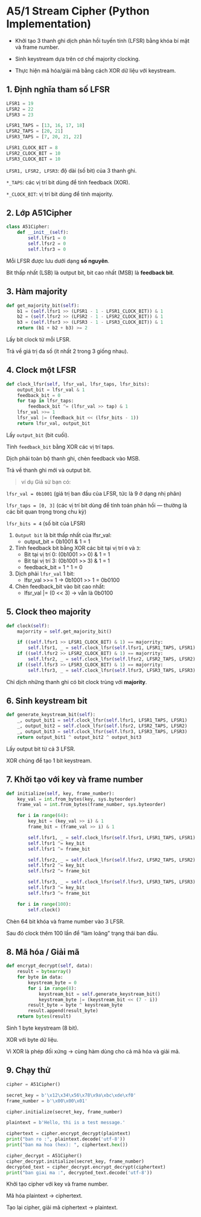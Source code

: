 # A5/1 Stream Cipher (Python Implementation)

- Khởi tạo 3 thanh ghi dịch phản hồi tuyến tính (LFSR) bằng khóa bí mật và frame number.

- Sinh keystream dựa trên cơ chế majority clocking.

- Thực hiện mã hóa/giải mã bằng cách XOR dữ liệu với keystream.

## 1. Định nghĩa tham số LFSR
```python
LFSR1 = 19
LFSR2 = 22
LFSR3 = 23

LFSR1_TAPS = [13, 16, 17, 18]
LFSR2_TAPS = [20, 21]
LFSR3_TAPS = [7, 20, 21, 22]

LFSR1_CLOCK_BIT = 8
LFSR2_CLOCK_BIT = 10
LFSR3_CLOCK_BIT = 10
```
`LFSR1, LFSR2, LFSR3`: độ dài (số bit) của 3 thanh ghi.

`*_TAPS`: các vị trí bit dùng để tính feedback (XOR).

`*_CLOCK_BIT`: vị trí bit dùng để tính majority.

## 2. Lớp A51Cipher
```python
class A51Cipher:
    def __init__(self):
        self.lfsr1 = 0
        self.lfsr2 = 0
        self.lfsr3 = 0
```
Mỗi LFSR được lưu dưới dạng **số nguyên**.

Bit thấp nhất (LSB) là output bit, bit cao nhất (MSB) là **feedback bit**.

## 3. Hàm majority
```python
def get_majority_bit(self):
    b1 = (self.lfsr1 >> (LFSR1 - 1 - LFSR1_CLOCK_BIT)) & 1
    b2 = (self.lfsr2 >> (LFSR2 - 1 - LFSR2_CLOCK_BIT)) & 1
    b3 = (self.lfsr3 >> (LFSR3 - 1 - LFSR3_CLOCK_BIT)) & 1
    return (b1 + b2 + b3) >= 2
```
Lấy bit clock từ mỗi LFSR.

Trả về giá trị đa số (ít nhất 2 trong 3 giống nhau).

## 4. Clock một LFSR
```python
def clock_lfsr(self, lfsr_val, lfsr_taps, lfsr_bits):
    output_bit = lfsr_val & 1
    feedback_bit = 0
    for tap in lfsr_taps:
        feedback_bit ^= (lfsr_val >> tap) & 1
    lfsr_val >>= 1
    lfsr_val |= (feedback_bit << (lfsr_bits - 1))
    return lfsr_val, output_bit
```
Lấy `output_bit` (bit cuối).

Tính `feedback_bit` bằng XOR các vị trí taps.

Dịch phải toàn bộ thanh ghi, chèn feedback vào MSB.

Trả về thanh ghi mới và output bit.

> ví dụ
Giả sử bạn có:

`lfsr_val = 0b1001` (giá trị ban đầu của LFSR, tức là 9 ở dạng nhị phân)

`lfsr_taps = [0, 3]` (các vị trí bit dùng để tính toán phản hồi — thường là các bit quan trọng trong chu kỳ)

`lfsr_bits = 4` (số bit của LFSR)

1. `Output bit` là bit thấp nhất của lfsr_val: 
    - output_bit = 0b1001 & 1 = 1
2. Tính feedback bit bằng XOR các bit tại vị trí `0` và `3`:
    - Bit tại vị trí 0: (0b1001 >> 0) & 1 = 1
    - Bit tại vị trí 3: (0b1001 >> 3) & 1 = 1
    - feedback_bit = 1 ^ 1 = 0
3. Dịch phải `lfsr_val` 1 bit:
    - lfsr_val >>= 1 → 0b1001 >> 1 = 0b0100
4. Chèn feedback_bit vào bit cao nhất: 
    - lfsr_val |= (0 << 3) → vẫn là 0b0100

## 5. Clock theo majority
```python
def clock(self):
    majorrity = self.get_majority_bit()

    if ((self.lfsr1 >> LFSR1_CLOCK_BIT) & 1) == majorrity:
        self.lfsr1, _ = self.clock_lfsr(self.lfsr1, LFSR1_TAPS, LFSR1)
    if ((self.lfsr2 >> LFSR2_CLOCK_BIT) & 1) == majorrity:
        self.lfsr2, _ = self.clock_lfsr(self.lfsr2, LFSR2_TAPS, LFSR2)
    if ((self.lfsr3 >> LFSR3_CLOCK_BIT) & 1) == majorrity:
        self.lfsr3, _ = self.clock_lfsr(self.lfsr3, LFSR3_TAPS, LFSR3)
```
Chỉ dịch những thanh ghi có bit clock trùng với **majority**.

## 6. Sinh keystream bit
```python
def generate_keystream_bit(self):
    _, output_bit1 = self.clock_lfsr(self.lfsr1, LFSR1_TAPS, LFSR1)
    _, output_bit2 = self.clock_lfsr(self.lfsr2, LFSR2_TAPS, LFSR2)
    _, output_bit3 = self.clock_lfsr(self.lfsr3, LFSR3_TAPS, LFSR3)
    return output_bit1 ^ output_bit2 ^ output_bit3
```
Lấy output bit từ cả 3 LFSR.

XOR chúng để tạo 1 bit keystream.

## 7. Khởi tạo với key và frame number
```python
def initialize(self, key, frame_number):
    key_val = int.from_bytes(key, sys.byteorder)
    frame_val = int.from_bytes(frame_number, sys.byteorder)

    for i in range(64):
        key_bit = (key_val >> i) & 1
        frame_bit = (frame_val >> i) & 1

        self.lfsr1, _ = self.clock_lfsr(self.lfsr1, LFSR1_TAPS, LFSR1)
        self.lfsr1 ^= key_bit
        self.lfsr1 ^= frame_bit

        self.lfsr2, _ = self.clock_lfsr(self.lfsr2, LFSR2_TAPS, LFSR2)
        self.lfsr2 ^= key_bit
        self.lfsr2 ^= frame_bit

        self.lfsr3, _ = self.clock_lfsr(self.lfsr3, LFSR3_TAPS, LFSR3)
        self.lfsr3 ^= key_bit
        self.lfsr3 ^= frame_bit

    for i in range(100):
        self.clock()
```
Chèn 64 bit khóa và frame number vào 3 LFSR.

Sau đó clock thêm 100 lần để “làm loãng” trạng thái ban đầu.

## 8. Mã hóa / Giải mã
```python
def encrypt_decrypt(self, data):
    result = bytearray()
    for byte in data:
        keystream_byte = 0
        for i in range(8):
            keystream_bit = self.generate_keystream_bit()
            keystream_byte |= (keystream_bit << (7 - i))
        result_byte = byte ^ keystream_byte
        result.append(result_byte)
    return bytes(result)
```
Sinh 1 byte keystream (8 bit).

XOR với byte dữ liệu.

Vì XOR là phép đối xứng → cùng hàm dùng cho cả mã hóa và giải mã.

## 9. Chạy thử
```python
cipher = A51Cipher()

secret_key = b'\x12\x34\x56\x78\x9a\xbc\xde\xf0'
frame_number = b'\x00\x00\x01'

cipher.initialize(secret_key, frame_number)

plaintext = b'Hello, thi is a test message.'

ciphertext = cipher.encrypt_decrypt(plaintext)
print("ban ro :", plaintext.decode('utf-8'))
print("ban ma hoa (hex): ", ciphertext.hex())

cipher_decrypt = A51Cipher()
cipher_decrypt.initialize(secret_key, frame_number)
decrypted_text = cipher_decrypt.encrypt_decrypt(ciphertext)
print("ban giai ma :", decrypted_text.decode('utf-8'))
```
Khởi tạo cipher với key và frame number.

Mã hóa plaintext → ciphertext.

Tạo lại cipher, giải mã ciphertext → plaintext.